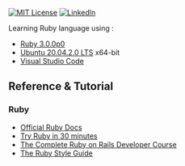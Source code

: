 [![MIT License][license-shield]][license-url]
[![LinkedIn][linkedin-shield]][linkedin-url]

Learning Ruby language using :

- [Ruby 3.0.0p0](https://www.ruby-lang.org/en/downloads/)
- [Ubuntu 20.04.2.0 LTS](http://releases.ubuntu.com/20.04/) x64-bit
- [Visual Studio Code](https://code.visualstudio.com/updates/v1_55)
## Reference & Tutorial

### Ruby
  - [Official Ruby Docs](https://www.ruby-lang.org/en/documentation/)
  - [Try Ruby in 30 minutes](https://try.ruby-lang.org/)
  - [The Complete Ruby on Rails Developer Course](https://www.udemy.com/course/the-complete-ruby-on-rails-developer-course/)
  - [The Ruby Style Guide](https://github.com/rubocop/ruby-style-guide)
 
[license-shield]: https://img.shields.io/badge/License-MIT-blue.svg?style=for-the-badge
[license-url]: https://github.com/Yap0894/Learn_Ruby/blob/master/LICENSE.txt

[linkedin-shield]: https://img.shields.io/badge/-LinkedIn-black.svg?style=for-the-badge&logo=linkedin&colorB=555
[linkedin-url]: www.linkedin.com/in/alexander-yap-a14015169

